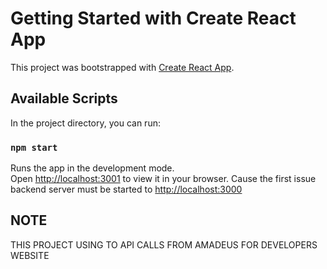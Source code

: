 # Getting Started with Create React App

This project was bootstrapped with [Create React App](https://github.com/facebook/create-react-app).

## Available Scripts

In the project directory, you can run:

### `npm start`

Runs the app in the development mode.\
Open [http://localhost:3001](http://localhost:3001) to view it in your browser.
Cause the first issue backend server must be started to [http://localhost:3000](http://localhost:3000)

## NOTE

THIS PROJECT USING TO API CALLS FROM AMADEUS FOR DEVELOPERS WEBSITE 
